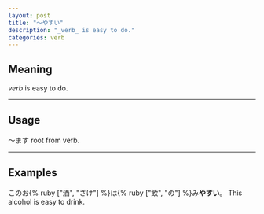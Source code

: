 ```yaml
---
layout: post
title: "〜やすい"
description: "_verb_ is easy to do."
categories: verb
---
```


## Meaning

_verb_ is easy to do.

---

## Usage

〜ます root from verb.

---

## Examples

このお{% ruby ["酒", "さけ"] %}は{% ruby ["飲", "の"] %}み**やすい**。
This alcohol is easy to drink.
